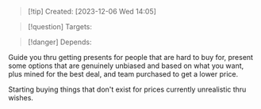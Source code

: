
>[!tip] Created: [2023-12-06 Wed 14:05]

>[!question] Targets: 

>[!danger] Depends: 

Guide you thru getting presents for people that are hard to buy for, present some options that are genuinely unbiased and based on what you want, plus mined for the best deal, and team purchased to get a lower price.

Starting buying things that don't exist for prices currently unrealistic thru wishes.